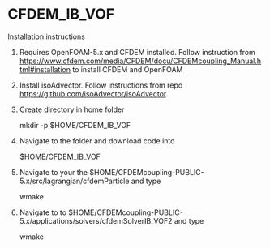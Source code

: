 # CFDEM_IB_VOF
Installation instructions

1. Requires OpenFOAM-5.x and CFDEM installed. Follow instruction from https://www.cfdem.com/media/CFDEM/docu/CFDEMcoupling_Manual.html#installation to install CFDEM and OpenFOAM

2. Install isoAdvector. Follow instructions from repo https://github.com/isoAdvector/isoAdvector. 

3. Create directory in home folder

    mkdir -p $HOME/CFDEM_IB_VOF

4. Navigate to the folder and download code into 

    $HOME/CFDEM_IB_VOF

5. Navigate to your the $HOME/CFDEMcoupling-PUBLIC-5.x/src/lagrangian/cfdemParticle and type 

    wmake

6. Navigate to to $HOME/CFDEMcoupling-PUBLIC-5.x/applications/solvers/cfdemSolverIB_VOF2
and type 

    wmake
